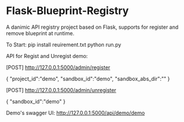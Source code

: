 # Flask-Blueprint-Registry
A danimic API registry project based on Flask, supports for register and remove blueprint at runtime.

To Start:
pip install reuirement.txt
python run.py

API for Regist and Unregist demo:

[POST] http://127.0.0.1:5000/admin/register 

{
    "project_id":"demo",
    "sandbox_id":"demo",
    "sandbox_abs_dir":""
}

[POST] http://127.0.0.1:5000/admin/unregister 

{
    "sandbox_id":"demo"
}

Demo's swagger UI:
http://127.0.0.1:5000/api/demo/demo

